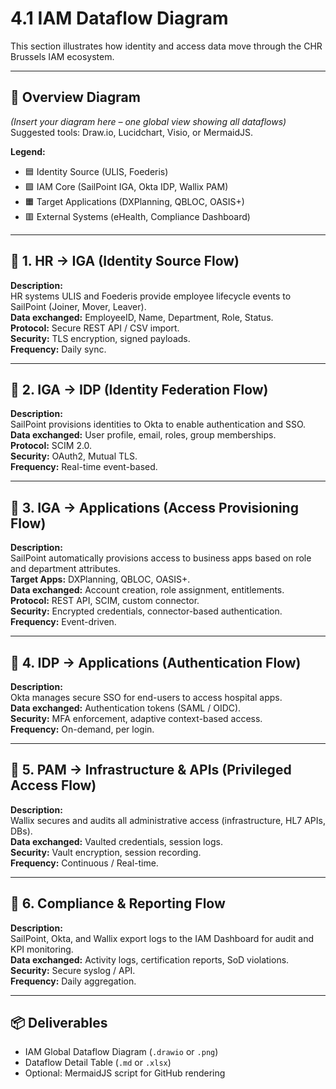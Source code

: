 # 4.1 IAM Dataflow Diagram

This section illustrates how identity and access data move through the CHR Brussels IAM ecosystem.

---

## 🔷 Overview Diagram

*(Insert your diagram here – one global view showing all dataflows)*  
Suggested tools: Draw.io, Lucidchart, Visio, or MermaidJS.

**Legend:**
- 🟦 Identity Source (ULIS, Foederis)  
- 🟩 IAM Core (SailPoint IGA, Okta IDP, Wallix PAM)  
- 🟧 Target Applications (DXPlanning, QBLOC, OASIS+)  
- 🟥 External Systems (eHealth, Compliance Dashboard)

---

## 🔹 1. HR → IGA (Identity Source Flow)
**Description:**  
HR systems ULIS and Foederis provide employee lifecycle events to SailPoint (Joiner, Mover, Leaver).  
**Data exchanged:** EmployeeID, Name, Department, Role, Status.  
**Protocol:** Secure REST API / CSV import.  
**Security:** TLS encryption, signed payloads.  
**Frequency:** Daily sync.

---

## 🔹 2. IGA → IDP (Identity Federation Flow)
**Description:**  
SailPoint provisions identities to Okta to enable authentication and SSO.  
**Data exchanged:** User profile, email, roles, group memberships.  
**Protocol:** SCIM 2.0.  
**Security:** OAuth2, Mutual TLS.  
**Frequency:** Real-time event-based.

---

## 🔹 3. IGA → Applications (Access Provisioning Flow)
**Description:**  
SailPoint automatically provisions access to business apps based on role and department attributes.  
**Target Apps:** DXPlanning, QBLOC, OASIS+.  
**Data exchanged:** Account creation, role assignment, entitlements.  
**Protocol:** REST API, SCIM, custom connector.  
**Security:** Encrypted credentials, connector-based authentication.  
**Frequency:** Event-driven.

---

## 🔹 4. IDP → Applications (Authentication Flow)
**Description:**  
Okta manages secure SSO for end-users to access hospital apps.  
**Data exchanged:** Authentication tokens (SAML / OIDC).  
**Security:** MFA enforcement, adaptive context-based access.  
**Frequency:** On-demand, per login.

---

## 🔹 5. PAM → Infrastructure & APIs (Privileged Access Flow)
**Description:**  
Wallix secures and audits all administrative access (infrastructure, HL7 APIs, DBs).  
**Data exchanged:** Vaulted credentials, session logs.  
**Security:** Vault encryption, session recording.  
**Frequency:** Continuous / Real-time.

---

## 🔹 6. Compliance & Reporting Flow
**Description:**  
SailPoint, Okta, and Wallix export logs to the IAM Dashboard for audit and KPI monitoring.  
**Data exchanged:** Activity logs, certification reports, SoD violations.  
**Security:** Secure syslog / API.  
**Frequency:** Daily aggregation.

---

## 📦 Deliverables
- IAM Global Dataflow Diagram (`.drawio` or `.png`)
- Dataflow Detail Table (`.md` or `.xlsx`)
- Optional: MermaidJS script for GitHub rendering


